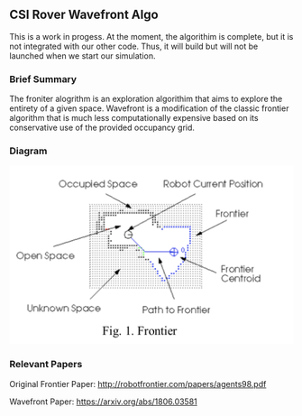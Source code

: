 ## CSI Rover Wavefront Algo

This is a work in progess. At the moment, the algorithim is complete, but it is not integrated with our other code. 
Thus, it will build but will not be launched when we start our simulation.

### Brief Summary

The froniter alogrithm is an exploration algorithim that aims to explore the entirety of a given space. 
Wavefront is a modification of the classic frontier algorithm that is much less computationally expensive based on 
its conservative use of the provided occupancy grid.



### Diagram

![](../../media/frontier_diagram.png)




### Relevant Papers

Original Frontier Paper: http://robotfrontier.com/papers/agents98.pdf


Wavefront Paper: https://arxiv.org/abs/1806.03581

